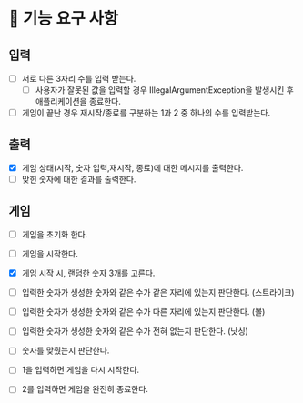 # 🚀 기능 요구 사항

## 입력
- [ ] 서로 다른 3자리 수를 입력 받는다. 
  - [ ] 사용자가 잘못된 값을 입력할 경우 IllegalArgumentException을 발생시킨 후 애플리케이션을 종료한다.
- [ ] 게임이 끝난 경우 재시작/종료를 구분하는 1과 2 중 하나의 수를 입력받는다.

## 출력 
- [x] 게임 상태(시작, 숫자 입력,재시작, 종료)에 대한 메시지를 출력한다. 
- [ ] 맞힌 숫자에 대한 결과를 출력한다. 

## 게임
- [ ] 게임을 초기화 한다.
- [ ] 게임을 시작한다. 
- [x] 게임 시작 시, 랜덤한 숫자 3개를 고른다. 
- [ ] 입력한 숫자가 생성한 숫자와 같은 수가 같은 자리에 있는지 판단한다. (스트라이크)
- [ ] 입력한 숫자가 생성한 숫자와 같은 수가 다른 자리에 있는지 판단한다. (볼)
- [ ] 입력한 숫자가 생성한 숫자와 같은 수가 전혀 없는지 판단한다. (낫싱)
- [ ] 숫자를 맞췄는지 판단한다.
- [ ] 1을 입력하면 게임을 다시 시작한다. 
- [ ] 2를 입력하면 게임을 완전히 종료한다. 


